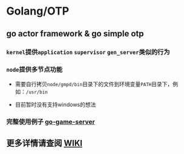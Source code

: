 # Golang/OTP

## go actor framework & go simple otp

### `kernel`提供`application` `supervisor` `gen_server`类似的行为

### `node`提供多节点功能

- 需要自行拷贝`node/gmpd/bin`目录下的文件到环境变量`PATH`目录下，例如：`/usr/bin`

- 目前暂时没有支持windows的想法

### 完整使用例子 [go-game-server](https://github.com/liangmanlin/go-game-server)

## 更多详情请查阅 [WIKI](https://github.com/liangmanlin/gootp/wiki)
